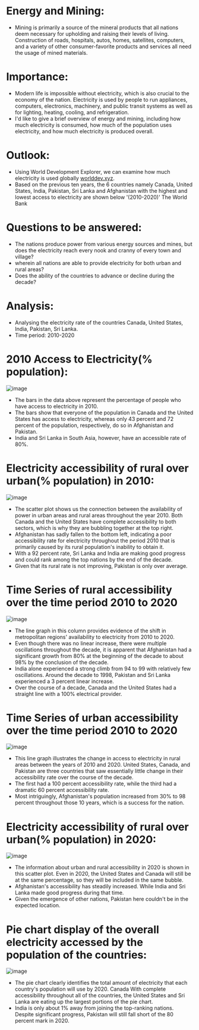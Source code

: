 # Energy and Mining:
- Mining is primarily a source of the mineral products that all nations deem necessary for upholding and raising their levels of living. Construction of roads, hospitals, autos, homes, satellites, computers, and a variety of other consumer-favorite products and services all need the usage of mined materials.

# Importance:
- Modern life is impossible without electricity, which is also crucial to the economy of the nation. Electricity is used by people to run appliances, computers, electronics, machinery, and public transit systems as well as for lighting, heating, cooling, and refrigeration.
- I'd like to give a brief overview of energy and mining, including how much electricity is consumed, how much of the population uses electricity, and how much electricity is produced overall.


# Outlook:
- Using World Development Explorer, we can examine how much electricity is used globally [worlddev.xyz](https://www.worlddev.xyz/). 
- Based on the previous ten years, the 6 countries namely Canada, United States, India, Pakistan, Sri Lanka and Afghanistan with the highest and lowest access to electricity are shown below '(2010-2020)' The World Bank

# Questions to be answered:
- The nations produce power from various energy sources and mines, but does the electricity reach every nook and cranny of every town and village?
- wherein all nations are able to provide electricity for both urban and rural areas?
- Does the ability of the countries to advance or decline during the decade?

# Analysis:
- Analysing the electricity rate of the countries Canada, United States, India, Pakistan, Sri Lanka.
- Time period: 2010-2020

# 2010 Access to Electricity(% population):
![image](2010electricitybar.png)

- The bars in the data above represent the percentage of people who have access to electricity in 2010. 
- The bars show that everyone of the population in Canada and the United States has access to electricity, whereas only 43 percent and 72 percent of the population, respectively, do so in Afghanistan and Pakistan. 
- India and Sri Lanka in South Asia, however, have an accessible rate of 80%.

# Electricity accessibility of rural over urban(% population) in 2010:
![image](scr2010.png)

- The scatter plot shows us the connection between the availability of power in urban areas and rural areas throughout the year 2010. Both Canada and the United States have complete accessibility to both sectors, which is why they are bubbling together at the top right.
- Afghanistan has sadly fallen to the bottom left, indicating a poor accessibility rate for electricity throughout the period 2010 that is primarily caused by its rural population's inability to obtain it. 
- With a 92 percent rate, Sri Lanka and India are making good progress and could rank among the top nations by the end of the decade. 
- Given that its rural rate is not improving, Pakistan is only over average.

# Time Series of rural accessibility over the time period 2010 to 2020
![image](linerural.png)

- The line graph in this column provides evidence of the shift in metropolitan regions' availability to electricity from 2010 to 2020.
- Even though there was no linear increase, there were multiple oscillations throughout the decade, it is apparent that Afghanistan had a significant growth from 80% at the beginning of the decade to about 98% by the conclusion of the decade. 
- India alone experienced a strong climb from 94 to 99 with relatively few oscillations. Around the decade to 1998, Pakistan and Sri Lanka experienced a 3 percent linear increase. 
- Over the course of a decade, Canada and the United States had a straight line with a 100% electrical provider.

# Time Series of urban accessibility over the time period 2010 to 2020
![image](lineurban.png)

- This line graph illustrates the change in access to electricity in rural areas between the years of 2010 and 2020. United States, Canada, and Pakistan are three countries that saw essentially little change in their accessibility rate over the course of the decade. 
- The first had a 100 percent accessibility rate, while the third had a dramatic 60 percent accessibility rate. 
- Most intriguingly, Afghanistan's population increased from 30% to 98 percent throughout those 10 years, which is a success for the nation.

# Electricity accessibility of rural over urban(% population) in 2020:
![image](scr2020.png)

- The information about urban and rural accessibility in 2020 is shown in this scatter plot. Even in 2020, the United States and Canada will still be at the same percentage, so they will be included in the same bubble. 
- Afghanistan's accessibility has steadily increased. While India and Sri Lanka made good progress during that time.
- Given the emergence of other nations, Pakistan here couldn't be in the expected location.

# Pie chart display of the overall electricity accessed by the population of the countries:
![image](F76AED85-2BB1-418F-90F0-779A0FE9B8EA.jpeg)

- The pie chart clearly identifies the total amount of electricity that each country's population will use by 2020. Canada With complete accessibility throughout all of the countries, the United States and Sri Lanka are eating up the largest portions of the pie chart. 
- India is only about 1% away from joining the top-ranking nations. Despite significant progress, Pakistan will still fall short of the 80 percent mark in 2020.
